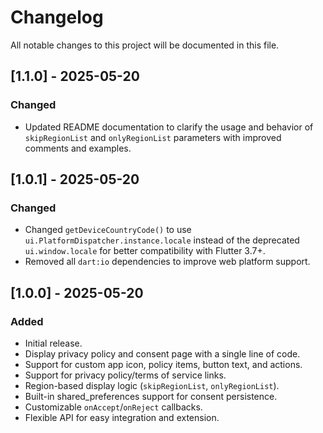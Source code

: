 # Changelog

All notable changes to this project will be documented in this file.

## [1.1.0] - 2025-05-20
### Changed
- Updated README documentation to clarify the usage and behavior of `skipRegionList` and `onlyRegionList` parameters with improved comments and examples.

## [1.0.1] - 2025-05-20
### Changed
- Changed `getDeviceCountryCode()` to use `ui.PlatformDispatcher.instance.locale` instead of the deprecated `ui.window.locale` for better compatibility with Flutter 3.7+.
- Removed all `dart:io` dependencies to improve web platform support.

## [1.0.0] - 2025-05-20
### Added
- Initial release.
- Display privacy policy and consent page with a single line of code.
- Support for custom app icon, policy items, button text, and actions.
- Support for privacy policy/terms of service links.
- Region-based display logic (`skipRegionList`, `onlyRegionList`).
- Built-in shared_preferences support for consent persistence.
- Customizable `onAccept`/`onReject` callbacks.
- Flexible API for easy integration and extension.
